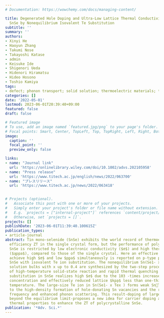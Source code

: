 ```yaml
---
# Documentation: https://wowchemy.com/docs/managing-content/

title: Degenerated Hole Doping and Ultra-Low Lattice Thermal Conductivity in Polycrystalline
  SnSe by Nonequilibrium Isovalent Te Substitution
subtitle: ''
summary: ''
authors:
- Xinyi He
- Haoyun Zhang
- Takumi Nose
- Takayoshi Katase
- admin
- Keisuke Ide
- Shigenori Ueda
- Hidenori Hiramatsu
- Hideo Hosono
- Toshio Kamiya
tags:
- defect; phonon transport; solid solution; thermoelectric materials; tin mono-selenide
categories: []
date: '2022-05-01'
lastmod: 2023-06-01T20:39:40+09:00
featured: false
draft: false

# Featured image
# To use, add an image named `featured.jpg/png` to your page's folder.
# Focal points: Smart, Center, TopLeft, Top, TopRight, Left, Right, BottomLeft, Bottom, BottomRight.
image:
  caption: ''
  focal_point: ''
  preview_only: false

links:
- name: "Journal link"
  url: 'https://onlinelibrary.wiley.com/doi/10.1002/advs.202105958'
- name: "Press release"
  url: 'https://www.titech.ac.jp/english/news/2022/063700'
- name: "プレスリリース"
  url: 'https://www.titech.ac.jp/news/2022/063418'
  

# Projects (optional).
#   Associate this post with one or more of your projects.
#   Simply enter your project's folder or file name without extension.
#   E.g. `projects = ["internal-project"]` references `content/project/deep-learning/index.md`.
#   Otherwise, set `projects = []`.
projects: []
publishDate: '2023-06-01T11:39:40.100615Z'
publication_types:
- article-journal
abstract: Tin mono-selenide (SnSe) exhibits the world record of thermoelectric conversion
  efficiency ZT in the single crystal form, but the performance of polycrystalline
  SnSe is restricted by low electronic conductivity ($σ$) and high thermal conductivity
  ($ąppa$), compared to those of the single crystal. Here an effective strategy to
  achieve high $σ$ and low $p̨pa$ simultaneously is reported on p-type polycrystalline
  SnSe with isovalent Te ion substitution. The nonequilibrium Sn(Se1- x Tex ) solid
  solution bulks with x up to 0.4 are synthesized by the two-step process composed
  of high-temperature solid-state reaction and rapid thermal quenching. The Te ion
  substitution in SnSe realizes high $σ$ due to the 103 -times increase in hole carrier
  concentration and effectively reduced lattice $kp̨a$ less than one-third at room
  temperature. The large-size Te ion in Sn(Se1- x Tex ) forms weak SnTe bonds, leading
  to the high-density formation of hole-donating Sn vacancies and the reduced phonon
  frequency and enhanced phonon scattering. This result-doping of large-size ions
  beyond the equilibrium limit-proposes a new idea for carrier doping and controlling
  thermal properties to enhance the ZT of polycrystalline SnSe.
publication: '*Adv. Sci.*'
---
```


